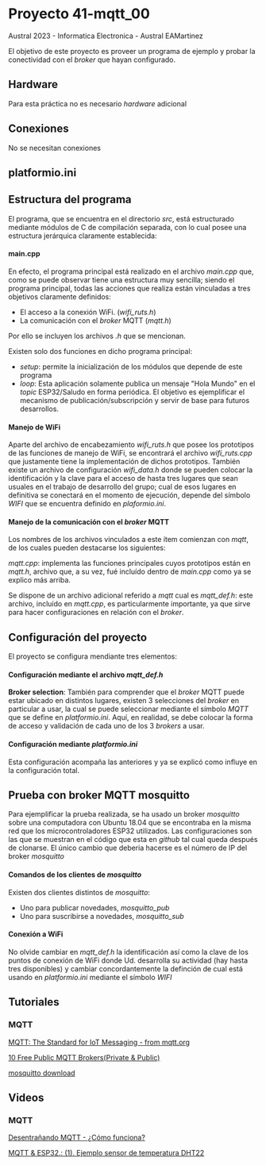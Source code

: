 
#       Proyecto 41-mqtt_00

 Austral 2023 - Informatica Electronica - Austral
 EAMartinez

El objetivo de este proyecto es proveer un programa de ejemplo y probar la conectividad con el _broker_ que hayan configurado.

##      Hardware

Para esta práctica no es necesario _hardware_ adicional
##      Conexiones

No se necesitan conexiones

##      platformio.ini



##      Estructura del programa

  El programa, que se encuentra en el directorio _src_, está estructurado mediante módulos de C de compilación separada, con lo cual posee una estructura jerárquica claramente establecida:

####    main.cpp

  En efecto, el programa principal está realizado en el archivo _main.cpp_ que, como se puede observar tiene una estructura muy sencilla; siendo el programa principal, todas las acciones que realiza están vinculadas a tres objetivos claramente definidos:

  * El acceso a la conexión WiFi.   (_wifi_ruts.h_)
  * La comunicación con el _broker_ MQTT (_mqtt.h_)

  Por ello se incluyen los archivos _.h_ que se mencionan.

  Existen solo dos funciones en dicho programa principal:

  * _setup_: permite la inicialización de los módulos que depende de este programa
  * _loop_: Esta aplicación solamente publica un mensaje "Hola Mundo" en el _topic_ ESP32/Saludo en forma periódica. El objetivo es ejemplificar el mecanismo de publicación/subscripción y servir de base para futuros desarrollos.

####    Manejo de WiFi

  Aparte del archivo de encabezamiento _wifi_ruts.h_ que posee los prototipos de las funciones de manejo de WiFi, se encontrará el archivo _wifi_ruts.cpp_ que justamente tiene la implementación de dichos prototipos.
  También existe un archivo de configuración _wifi_data.h_ donde se pueden colocar la identificación y la clave para el acceso de hasta tres lugares que sean usuales en el trabajo de desarrollo del grupo; cual de esos lugares en definitiva se conectará en el momento de ejecución, depende del símbolo _WIFI_ que se encuentra definido en _plaformio.ini_.

####    Manejo de la comunicación con el _broker_ MQTT

  Los nombres de los archivos vinculados a este ítem  comienzan con _mqtt_, de los cuales pueden destacarse los siguientes:

  _mqtt.cpp_: implementa las funciones principales cuyos prototipos están en _mqtt.h_, archivo que, a su vez, fué incluído dentro de _main.cpp_ como ya se explico más arriba.

  Se dispone de un archivo adicional referido a _mqtt_ cual es _mqtt_def.h_: este archivo, incluído en _mqtt.cpp_, es particularmente importante, ya que sirve para hacer configuraciones en relación con el _broker_.

##      Configuración del proyecto

  El proyecto se configura mendiante tres elementos:

#### Configuración mediante el archivo _mqtt_def.h_

  **Broker selection**: También para comprender que el _broker_ MQTT puede estar ubicado en distintos lugares, existen 3 selecciones del _broker_ en particular a usar, la cual se puede seleccionar mediante el símbolo _MQTT_ que se define en _platformio.ini_. Aquí, en realidad, se debe colocar la forma de acceso y validación de cada uno de los 3 _brokers_ a usar.  

#### Configuración mediante _platformio.ini_

  Esta configuración acompaña las anteriores y ya se explicó como influye en la configuración total.

##  Prueba con broker MQTT mosquitto

Para ejemplificar la prueba realizada, se ha usado un broker _mosquitto_ sobre una computadora con Ubuntu 18.04 que se encontraba en la misma red que los microcontroladores ESP32 utilizados.
Las configuraciones son las que se muestran en el código que esta en _github_ tal cual queda después de clonarse.
El único cambio que deberia hacerse es el número de IP del broker _mosquitto_ 


####    Comandos de los clientes de _mosquitto_

Existen dos clientes distintos de _mosquitto_:

* Uno para publicar novedades, _mosquitto_pub_
* Uno para suscribirse a novedades, _mosquitto_sub_


####    Conexión a WiFi

No olvide cambiar en _mqtt_def.h_ la identificación así como la clave de los puntos de conexión de WiFi donde Ud. desarrolla su actividad (hay hasta tres disponibles) y cambiar concordantemente la definción de cual está usando en _platformio.ini_ mediante el símbolo _WIFI_


##  Tutoriales

### MQTT

  [MQTT: The Standard for IoT Messaging - from mqtt.org](https://mqtt.org/)

  [10 Free Public MQTT Brokers(Private & Public)](https://mntolia.com/10-free-public-private-mqtt-brokers-for-testing-prototyping/)

  [mosquitto download](https://mosquitto.org/download/)

## Videos

###  MQTT

 [Desentrañando MQTT - ¿Cómo funciona?](https://www.youtube.com/watch?v=Tb1t6GKJ0r0)

 [MQTT & ESP32.: (1). Ejemplo sensor de temperatura DHT22](https://www.youtube.com/watch?v=pEv90rO_MD0&list=RDLVx5GML1FqcTQ&index=3)


